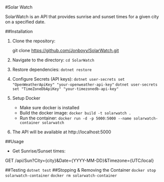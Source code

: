 #Solar Watch

   SolarWatch is an API that provides sunrise and sunset times for a given city on a specified date.

##Installation

1. Clone the repository:
   
   git clone https://github.com/Jonboyy/SolarWatch.git

2. Navigate to the directory:
   ``
   cd SolarWatch
   ``
3. Restore dependencies:
   ``
   dotnet restore
   ``
4. Configure Secrets (API keys):
   ``
   dotnet user-secrets set "OpenWeatherApiKey" "your-openweather-api-key"
   ``
   ``
   dotnet user-secrets set "TimeZoneDbApiKey" "your-timezonedb-api-key"
   ``
6. Setup Docker

   - Make sure docker is installed
   - Build the docker image:
   ``
   docker build -t solarwatch .
   ``
   - Run the container:
   ``
   docker run -d -p 5000:5000 --name solarwatch-container solarwatch
   ``
7. The API will be available at http://localhost:5000

##Usage

   - Get Sunrise/Sunset times: 

  GET /api/Sun?City={city}&Date={YYYY-MM-DD}&Timezone={UTC/local}

##Testing
   ``
  dotnet test
   ``
##Stopping & Removing the Container
   ``
  docker stop solarwatch-container
   ``
   ``
  docker rm solarwatch-container
  ``

